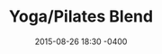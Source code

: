 ---
title:  "Yoga/Pilates Blend"
teacher: Alison Brant
date:   2015-08-26 18:30 -0400
categories: instructor schedule brant
---